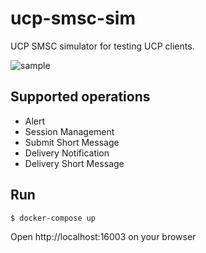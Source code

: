 ucp-smsc-sim
============

UCP SMSC simulator for testing UCP clients.

![sample](https://i.imgur.com/ydSTLSC.png)

Supported operations
--------------------
- Alert
- Session Management
- Submit Short Message
- Delivery Notification
- Delivery Short Message

[//]: # "Dependencies"
[//]: # "------------"
[//]: # "* [Go](https://golang.org) 1.11"
[//]: # "* [Redis](https://redis.io/) on localhost:6379"

Run
---
```
$ docker-compose up
```

Open http://localhost:16003 on your browser
